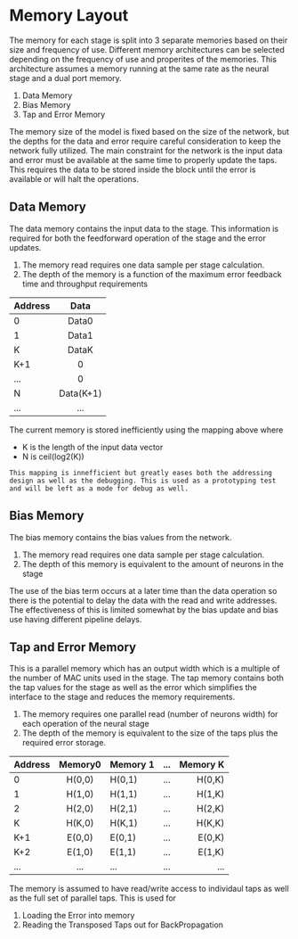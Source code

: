 # Memory Layout 

The memory for each stage is split into 3 separate memories based on their size and frequency of use. Different memory architectures can be selected depending on the frequency of use and properites of the memories. This architecture assumes a memory running at the same rate as the neural stage and a dual port memory.

1. Data Memory
1. Bias Memory
1. Tap and Error Memory

The memory size of the model is fixed based on the size of the network, but the depths for the data and error require careful consideration to keep the network fully utilized. The main constraint for the network is the input data and error must be available at the same time to properly update the taps. This requires the data to be stored inside the block until the error is available or will halt the operations. 

## Data Memory
The data memory contains the input data to the stage. This information is required for both the feedforward operation of the stage and the error updates. 

1. The memory read requires one data sample per stage calculation. 
1. The depth of the memory is a function of the maximum error feedback time and throughput requirements

| Address       | Data         |
| ------------- |:------------:| 
| 0             | Data0        |  
| 1             | Data1        |  
| K             | DataK        | 
| K+1           | 0            | 
| ...           | 0            | 
| N             | Data(K+1)    |
| ...           | ...          |

The current memory is stored inefficiently using the mapping above where 

* K is the length of the input data vector
* N is ceil(log2(K))

`This mapping is innefficient but greatly eases both the addressing design as well as the debugging. This is used as a prototyping test and will be left as a mode for debug as well. `

## Bias Memory

The bias memory contains the bias values from the network. 

1. The memory read requires one data sample per stage calculation. 
1. The depth of this memory is equivalent to the amount of neurons in the stage

The use of the bias term occurs at a later time than the data operation so there is the potential to delay the data with the read and write addresses. The effectiveness of this is limited somewhat by the bias update and bias use having different pipeline delays. 

## Tap and Error Memory
This is a parallel memory which has an output width which is a multiple of the number of MAC units used in the stage. The tap memory contains both the tap values for the stage as well as the error which simplifies the interface to the stage and reduces the memory requirements. 

1. The memory requires one parallel read (number of neurons width) for each operation of the neural stage
1. The depth of the memory is equivalent to the size of the taps plus the required error storage. 

| Address       | Memory0      | Memory 1     | ...          | Memory K |
| ------------- |:------------:|------------- |:------------:|---------:| 
| 0             | H(0,0)       | H(0,1)       | ...          | H(0,K)   |
| 1             | H(1,0)       | H(1,1)       | ...          | H(1,K)   |
| 2             | H(2,0)       | H(2,1)       | ...          | H(2,K)   |
| K             | H(K,0)       | H(K,1)       | ...          | H(K,K)   |
| K+1           | E(0,0)       | E(0,1)       | ...          | E(0,K)   |
| K+2           | E(1,0)       | E(1,1)       | ...          | E(1,K)   |
| ...           | ...          | ...          | ...          | ...      |

The memory is assumed to have read/write access to individaul taps as well as the full set of parallel taps. This is used for 

1. Loading the Error into memory
2. Reading the Transposed Taps out for BackPropagation
